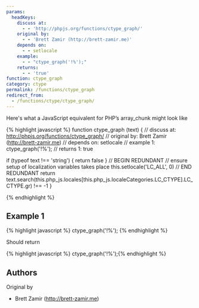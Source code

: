 ```yaml
---
params:
  headKeys:
    discuss at:
      - - 'http://phpjs.org/functions/ctype_graph/'
    original by:
      - - 'Brett Zamir (http://brett-zamir.me)'
    depends on:
      - - setlocale
    example:
      - - "ctype_graph('!%');"
    returns:
      - - 'true'
function: ctype_graph
category: ctype
permalink: /functions/ctype_graph
redirect_from:
  - /functions/ctype/ctype_graph/
---
```


<!-- WARNING! This file is auto generated by `npm run web:inject`, do not edit by hand -->

Here's what a JavaScript equivalent for PHP’s array_chunk might look like

{% highlight javascript %}
function ctype_graph (text) {
  //  discuss at: http://phpjs.org/functions/ctype_graph/
  // original by: Brett Zamir (http://brett-zamir.me)
  //  depends on: setlocale
  //   example 1: ctype_graph('!%');
  //   returns 1: true

  if (typeof text !== 'string') {
    return false
  }
  // BEGIN REDUNDANT
  // ensure setup of localization variables takes place
  this.setlocale('LC_ALL', 0)
  // END REDUNDANT
  return text.search(this.php_js.locales[this.php_js.localeCategories.LC_CTYPE].LC_CTYPE.gr) !== -1
}

{% endhighlight %}

## Example 1

{% highlight javascript %}
ctype_graph('!%');
{% endhighlight %}

Should return

{% highlight javascript %}
ctype_graph('!%');{% endhighlight %}


## Authors


Original by

- Brett Zamir (http://brett-zamir.me)

